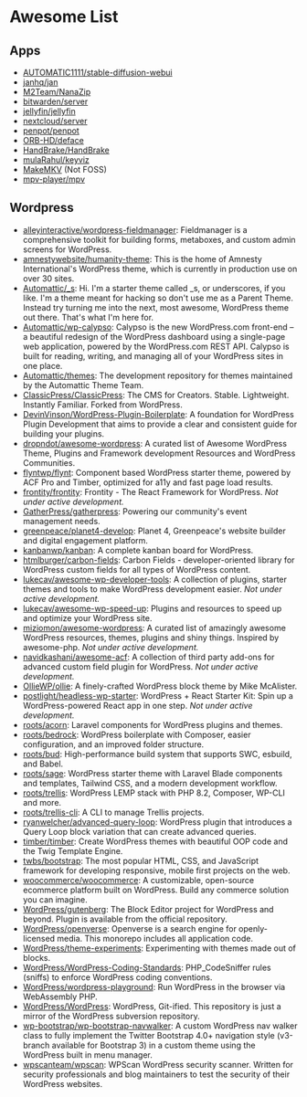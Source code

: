 # Awesome List

## Apps
- [AUTOMATIC1111/stable-diffusion-webui](https://github.com/AUTOMATIC1111/stable-diffusion-webui)
- [janhq/jan](https://github.com/janhq/jan/)
- [M2Team/NanaZip](https://github.com/M2Team/NanaZip)
- [bitwarden/server](https://github.com/bitwarden/server)
- [jellyfin/jellyfin](https://github.com/jellyfin/jellyfin)
- [nextcloud/server](https://github.com/nextcloud/server)
- [penpot/penpot](https://github.com/penpot/penpot)
- [ORB-HD/deface](https://github.com/ORB-HD/deface)
- [HandBrake/HandBrake](https://github.com/HandBrake/HandBrake)
- [mulaRahul/keyviz](https://github.com/mulaRahul/keyviz)
- [MakeMKV](https://www.makemkv.com/) (Not FOSS)
- [mpv-player/mpv](https://github.com/mpv-player/mpv)

## Wordpress
- [alleyinteractive/wordpress-fieldmanager](https://github.com/alleyinteractive/wordpress-fieldmanager): Fieldmanager is a comprehensive toolkit for building forms, metaboxes, and custom admin screens for WordPress.
- [amnestywebsite/humanity-theme](https://github.com/amnestywebsite/humanity-theme): This is the home of Amnesty International's WordPress theme, which is currently in production use on over 30 sites.
- [Automattic/_s](https://github.com/Automattic/_s): Hi. I'm a starter theme called _s, or underscores, if you like. I'm a theme meant for hacking so don't use me as a Parent Theme. Instead try turning me into the next, most awesome, WordPress theme out there. That's what I'm here for.
- [Automattic/wp-calypso](https://github.com/Automattic/wp-calypso): Calypso is the new WordPress.com front-end – a beautiful redesign of the WordPress dashboard using a single-page web application, powered by the WordPress.com REST API. Calypso is built for reading, writing, and managing all of your WordPress sites in one place.
- [Automattic/themes](https://github.com/Automattic/themes): The development repository for themes maintained by the Automattic Theme Team.
- [ClassicPress/ClassicPress](https://github.com/ClassicPress/ClassicPress): The CMS for Creators. Stable. Lightweight. Instantly Familiar. Forked from WordPress. 
- [DevinVinson/WordPress-Plugin-Boilerplate](https://github.com/DevinVinson/WordPress-Plugin-Boilerplate): A foundation for WordPress Plugin Development that aims to provide a clear and consistent guide for building your plugins.
- [dropndot/awesome-wordpress](https://github.com/dropndot/awesome-wordpress): A curated list of Awesome WordPress Theme, Plugins and Framework development Resources and WordPress Communities. 
- [flyntwp/flynt](https://github.com/flyntwp/flynt): Component based WordPress starter theme, powered by ACF Pro and Timber, optimized for a11y and fast page load results.
- [frontity/frontity](https://github.com/frontity/frontity): Frontity - The React Framework for WordPress. _Not under active development._
- [GatherPress/gatherpress](https://github.com/GatherPress/gatherpress): Powering our community's event management needs. 
- [greenpeace/planet4-develop](https://github.com/greenpeace/planet4-develop): Planet 4, Greenpeace's website builder and digital engagement platform.
- [kanbanwp/kanban](https://github.com/kanbanwp/kanban): A complete kanban board for WordPress.
- [htmlburger/carbon-fields](https://github.com/htmlburger/carbon-fields): Carbon Fields - developer-oriented library for WordPress custom fields for all types of WordPress content.
- [lukecav/awesome-wp-developer-tools](https://github.com/lukecav/awesome-wp-developer-tools): A collection of plugins, starter themes and tools to make WordPress development easier. _Not under active development._
- [lukecav/awesome-wp-speed-up](https://github.com/lukecav/awesome-wp-speed-up): Plugins and resources to speed up and optimize your WordPress site.
- [miziomon/awesome-wordpress](https://github.com/miziomon/awesome-wordpress): A curated list of amazingly awesome WordPress resources, themes, plugins and shiny things. Inspired by awesome-php. _Not under active development._
- [navidkashani/awesome-acf](https://github.com/navidkashani/awesome-acf): A collection of third party add-ons for advanced custom field plugin for WordPress. _Not under active development._
- [OllieWP/ollie](https://github.com/OllieWP/ollie): A finely-crafted WordPress block theme by Mike McAlister.
- [postlight/headless-wp-starter](https://github.com/postlight/headless-wp-starter): WordPress + React Starter Kit: Spin up a WordPress-powered React app in one step. _Not under active development._
- [roots/acorn](https://github.com/roots/acorn): Laravel components for WordPress plugins and themes.
- [roots/bedrock](https://github.com/roots/bedrock): WordPress boilerplate with Composer, easier configuration, and an improved folder structure.
- [roots/bud](https://github.com/roots/bud): High-performance build system that supports SWC, esbuild, and Babel.
- [roots/sage](https://github.com/roots/sage): WordPress starter theme with Laravel Blade components and templates, Tailwind CSS, and a modern development workflow.
- [roots/trellis](https://github.com/roots/trellis): WordPress LEMP stack with PHP 8.2, Composer, WP-CLI and more.
- [roots/trellis-cli](https://github.com/roots/trellis-cli): A CLI to manage Trellis projects.
- [ryanwelcher/advanced-query-loop](https://github.com/ryanwelcher/advanced-query-loop): WordPress plugin that introduces a Query Loop block variation that can create advanced queries.
- [timber/timber](https://github.com/timber/timber): Create WordPress themes with beautiful OOP code and the Twig Template Engine.
- [twbs/bootstrap](https://github.com/twbs/bootstrap): The most popular HTML, CSS, and JavaScript framework for developing responsive, mobile first projects on the web.
- [woocommerce/woocommerce](https://github.com/woocommerce/woocommerce): A customizable, open-source ecommerce platform built on WordPress. Build any commerce solution you can imagine. 
- [WordPress/gutenberg](https://github.com/WordPress/gutenberg): The Block Editor project for WordPress and beyond. Plugin is available from the official repository. 
- [WordPress/openverse](https://github.com/WordPress/openverse): Openverse is a search engine for openly-licensed media. This monorepo includes all application code. 
- [WordPress/theme-experiments](https://github.com/WordPress/theme-experiments): Experimenting with themes made out of blocks. 
- [WordPress/WordPress-Coding-Standards](https://github.com/WordPress/WordPress-Coding-Standards): PHP_CodeSniffer rules (sniffs) to enforce WordPress coding conventions.
- [WordPress/wordpress-playground](https://github.com/WordPress/wordpress-playground): Run WordPress in the browser via WebAssembly PHP.
- [WordPress/WordPress](https://github.com/WordPress/WordPress): WordPress, Git-ified. This repository is just a mirror of the WordPress subversion repository.
- [wp-bootstrap/wp-bootstrap-navwalker](https://github.com/wp-bootstrap/wp-bootstrap-navwalker): A custom WordPress nav walker class to fully implement the Twitter Bootstrap 4.0+ navigation style (v3-branch available for Bootstrap 3) in a custom theme using the WordPress built in menu manager.
- [wpscanteam/wpscan](https://github.com/wpscanteam/wpscan): WPScan WordPress security scanner. Written for security professionals and blog maintainers to test the security of their WordPress websites.
